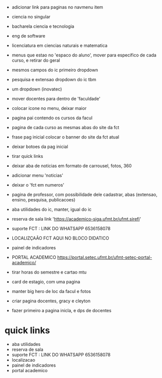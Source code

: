 - adicionar link para paginas no navmenu item

- ciencia no singular

- bacharela ciencia e tecnologia
- eng de software
- licenciatura em ciencias naturais e  matematica
- menus que estao no 'espaco do aluno', mover para especifico de cada curso, e retirar do geral

- mesmos campos do ic primeiro dropdown
- pesquisa e extensao dropdown do ic tbm
- um dropdown (inovatec)
- mover docentes para dentro de 'faculdade'

- colocar icone no menu, deixar maior

- pagina pai contendo os cursos da facul
- pagina de cada curso as mesmas abas do site da fct

- frase pag inicial colocar o banner do site da fct atual
- deixar botoes da pag inicial

- tirar quick links

- deixar aba de noticias em formato de carrousel, fotos, 360
- adicionar menu 'noticias'

- deixar o 'fct em numeros'

- pagina de professor, com possibilidade dele cadastrar, abas (extensao, ensino, pesquisa, publicacoes)

- aba utilidades do ic, manter, igual do ic
- reserva de sala link 'https://academico-siga.ufmt.br/ufmt.sirefi'
- suporte FCT : LINK DO WHATSAPP  6536158078
- LOCALIZÇAÃO FCT AQUI NO BLOCO DIDATICO
- painel de indicadores
- PORTAL ACADEMICO https://portal.setec.ufmt.br/ufmt-setec-portal-academico/
- tirar horas do semestre e cartao mtu

- card de estagio, com uma pagina

- manter big hero de loc da facul e fotos

- criar pagina docentes, gracy e cleyton

- fazer primeiro a pagina inicla, e dps de docentes




# quick links
 - aba utilidades
 - reserva de sala
 - suporte FCT : LINK DO WHATSAPP  6536158078
 - localizacao
 - painel de indicadores
 - portal academico

